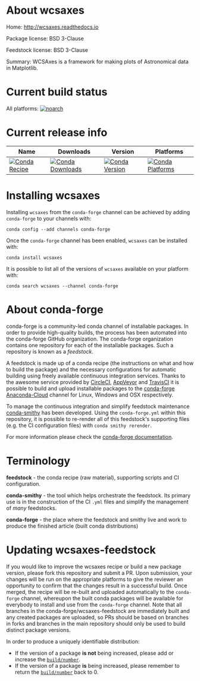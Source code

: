 About wcsaxes
=============

Home: http://wcsaxes.readthedocs.io

Package license: BSD 3-Clause

Feedstock license: BSD 3-Clause

Summary: WCSAxes is a framework for making plots of Astronomical data in Matplotlib.



Current build status
====================

All platforms:
[![noarch](https://img.shields.io/circleci/project/github/conda-forge/wcsaxes-feedstock/master.svg?label=noarch)](https://circleci.com/gh/conda-forge/wcsaxes-feedstock)

Current release info
====================

| Name | Downloads | Version | Platforms |
| --- | --- | --- | --- |
| [![Conda Recipe](https://img.shields.io/badge/recipe-wcsaxes-green.svg)](https://anaconda.org/conda-forge/wcsaxes) | [![Conda Downloads](https://img.shields.io/conda/dn/conda-forge/wcsaxes.svg)](https://anaconda.org/conda-forge/wcsaxes) | [![Conda Version](https://img.shields.io/conda/vn/conda-forge/wcsaxes.svg)](https://anaconda.org/conda-forge/wcsaxes) | [![Conda Platforms](https://img.shields.io/conda/pn/conda-forge/wcsaxes.svg)](https://anaconda.org/conda-forge/wcsaxes) |

Installing wcsaxes
==================

Installing `wcsaxes` from the `conda-forge` channel can be achieved by adding `conda-forge` to your channels with:

```
conda config --add channels conda-forge
```

Once the `conda-forge` channel has been enabled, `wcsaxes` can be installed with:

```
conda install wcsaxes
```

It is possible to list all of the versions of `wcsaxes` available on your platform with:

```
conda search wcsaxes --channel conda-forge
```


About conda-forge
=================

conda-forge is a community-led conda channel of installable packages.
In order to provide high-quality builds, the process has been automated into the
conda-forge GitHub organization. The conda-forge organization contains one repository
for each of the installable packages. Such a repository is known as a *feedstock*.

A feedstock is made up of a conda recipe (the instructions on what and how to build
the package) and the necessary configurations for automatic building using freely
available continuous integration services. Thanks to the awesome service provided by
[CircleCI](https://circleci.com/), [AppVeyor](http://www.appveyor.com/)
and [TravisCI](https://travis-ci.org/) it is possible to build and upload installable
packages to the [conda-forge](https://anaconda.org/conda-forge)
[Anaconda-Cloud](http://docs.anaconda.org/) channel for Linux, Windows and OSX respectively.

To manage the continuous integration and simplify feedstock maintenance
[conda-smithy](http://github.com/conda-forge/conda-smithy) has been developed.
Using the ``conda-forge.yml`` within this repository, it is possible to re-render all of
this feedstock's supporting files (e.g. the CI configuration files) with ``conda smithy rerender``.

For more information please check the [conda-forge documentation](https://conda-forge.org/docs/).

Terminology
===========

**feedstock** - the conda recipe (raw material), supporting scripts and CI configuration.

**conda-smithy** - the tool which helps orchestrate the feedstock.
                   Its primary use is in the construction of the CI ``.yml`` files
                   and simplify the management of *many* feedstocks.

**conda-forge** - the place where the feedstock and smithy live and work to
                  produce the finished article (built conda distributions)


Updating wcsaxes-feedstock
==========================

If you would like to improve the wcsaxes recipe or build a new
package version, please fork this repository and submit a PR. Upon submission,
your changes will be run on the appropriate platforms to give the reviewer an
opportunity to confirm that the changes result in a successful build. Once
merged, the recipe will be re-built and uploaded automatically to the
`conda-forge` channel, whereupon the built conda packages will be available for
everybody to install and use from the `conda-forge` channel.
Note that all branches in the conda-forge/wcsaxes-feedstock are
immediately built and any created packages are uploaded, so PRs should be based
on branches in forks and branches in the main repository should only be used to
build distinct package versions.

In order to produce a uniquely identifiable distribution:
 * If the version of a package **is not** being increased, please add or increase
   the [``build/number``](http://conda.pydata.org/docs/building/meta-yaml.html#build-number-and-string).
 * If the version of a package **is** being increased, please remember to return
   the [``build/number``](http://conda.pydata.org/docs/building/meta-yaml.html#build-number-and-string)
   back to 0.